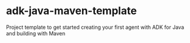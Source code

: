 # adk-java-maven-template
Project template to get started creating your first agent with ADK for Java and building with Maven
